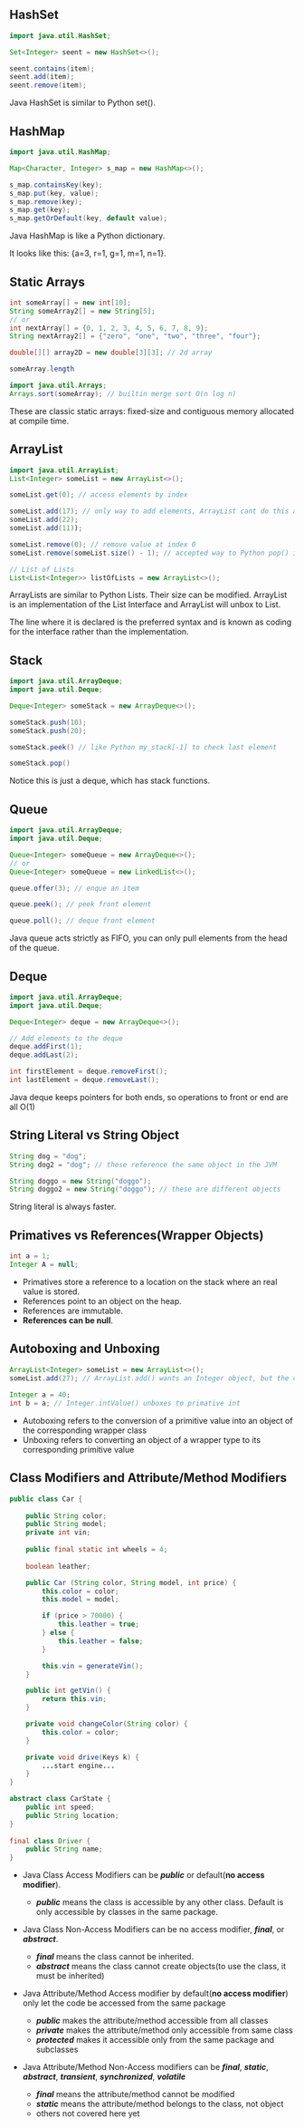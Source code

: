 ## HashSet
```Java
import java.util.HashSet;

Set<Integer> seent = new HashSet<>();

seent.contains(item);
seent.add(item);
seent.remove(item);
```
Java HashSet is similar to Python set().


## HashMap
```Java
import java.util.HashMap;

Map<Character, Integer> s_map = new HashMap<>();

s_map.containsKey(key);
s_map.put(key, value);
s_map.remove(key);
s_map.get(key);
s_map.getOrDefault(key, default value);
```

Java HashMap is like a Python dictionary. 

It looks like this:
{a=3, r=1, g=1, m=1, n=1}.

## Static Arrays
```Java
int someArray[] = new int[10];
String someArray2[] = new String[5];
// or
int nextArray[] = {0, 1, 2, 3, 4, 5, 6, 7, 8, 9};
String nextArray2[] = {"zero", "one", "two", "three", "four"};

double[][] array2D = new double[3][3]; // 2d array

someArray.length

import java.util.Arrays;
Arrays.sort(someArray); // builtin merge sort O(n log n)
```
These are classic static arrays: fixed-size and contiguous memory allocated at compile time.

## ArrayList
```Java
import java.util.ArrayList;
List<Integer> someList = new ArrayList<>();

someList.get(0); // access elements by index

someList.add(17); // only way to add elements, ArrayList cant do this at initialization
someList.add(22);
someList.add(11));

someList.remove(0); // remove value at index 0
someList.remove(someList.size() - 1); // accepted way to Python pop() in Java 8

// List of Lists
List<List<Integer>> listOfLists = new ArrayList<>();
```
ArrayLists are similar to Python Lists. Their size can be modified. ArrayList is an implementation of the List Interface and ArrayList will unbox to List.

The line where it is declared is the preferred syntax and is known as coding for the interface rather than the implementation.

## Stack
```Java
import java.util.ArrayDeque;
import java.util.Deque;

Deque<Integer> someStack = new ArrayDeque<>();

someStack.push(10);
someStack.push(20);

someStack.peek() // like Python my_stack[-1] to check last element

someStack.pop()

```
Notice this is just a deque, which has stack functions.

## Queue
```Java
import java.util.ArrayDeque;
import java.util.Deque;

Queue<Integer> someQueue = new ArrayDeque<>();
// or
Queue<Integer> someQueue = new LinkedList<>();

queue.offer(3); // enque an item

queue.peek(); // peek front element

queue.poll(); // deque front element

```
Java queue acts strictly as FIFO, you can only pull elements from the head of the queue.

## Deque
```Java
import java.util.ArrayDeque;
import java.util.Deque;

Deque<Integer> deque = new ArrayDeque<>();

// Add elements to the deque
deque.addFirst(1);
deque.addLast(2);

int firstElement = deque.removeFirst();
int lastElement = deque.removeLast();
```
Java deque keeps pointers for both ends, so operations to front or end are all O(1)

## String Literal vs String Object
```Java
String dog = "dog";
String dog2 = "dog"; // these reference the same object in the JVM

String doggo = new String("doggo");
String doggo2 = new String("doggo"); // these are different objects
```
String literal is always faster.

## Primatives vs References(Wrapper Objects)
```Java
int a = 1;
Integer A = null;
```
- Primatives store a reference to a location on the stack where an real value is stored. 
- References point to an object on the heap. 
- References are immutable. 
- **References can be null**.

## Autoboxing and Unboxing
```Java
ArrayList<Integer> someList = new ArrayList<>();
someList.add(27); // ArrayList.add() wants an Integer object, but the compiler will help out by autoboxing int to its matching wrapper class Integer 
		
Integer a = 40;
int b = a; // Integer.intValue() unboxes to primative int
```
-  Autoboxing refers to the conversion of a primitive value into an object of the corresponding wrapper class
- Unboxing refers to converting an object of a wrapper type to its corresponding primitive value

## Class Modifiers and Attribute/Method Modifiers
```Java
public class Car {
	
	public String color;
	public String model;
	private int vin;
	
	public final static int wheels = 4;
	
	boolean leather;

    public Car (String color, String model, int price) {
        this.color = color;
        this.model = model;

        if (price > 70000) {
            this.leather = true;
        } else {
            this.leather = false;
        }

        this.vin = generateVin();
    }

    public int getVin() {
        return this.vin;
    }

    private void changeColor(String color) {
        this.color = color;
    }

    private void drive(Keys k) {
        ...start engine...
    }
}

abstract class CarState {
	public int speed;
	public String location;
}
	
final class Driver {
	public String name;
}

```
- Java Class Access Modifiers can be **_public_** or default(**no access modifier**). 
  - **_public_** means the class is accessible by any other class. Default is only accessible by classes in the same package.
- Java Class Non-Access Modifiers can be no access modifier, **_final_**, or **_abstract_**. 
  - **_final_** means the class cannot be inherited.
  - **_abstract_** means the class cannot create objects(to use the class, it must be inherited)

- Java Attribute/Method Access modifier by default(**no access modifier**) only let the code be accessed from the same package
  - **_public_** makes the attribute/method accessible from all classes
  - **_private_** makes the attribute/method only accessible from same class
  - **_protected_** makes it accessible only from the same package and subclasses

- Java Attribute/Method Non-Access modifiers can be **_final_**, **_static_**, **_abstract_**, **_transient_**, **_synchronized_**, **_volatile_**
  - **_final_** means the attribute/method cannot be modified
  - **_static_** means the attribute/method belongs to the class, not object
  - others not covered here yet 
